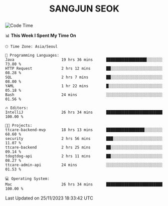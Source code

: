 <h1>
 <p align="center">
   SANGJUN SEOK
 </p>
</h1>

<!--START_SECTION:waka-->
![Code Time](http://img.shields.io/badge/Code%20Time-3%2C055%20hrs%2040%20mins-blue)

📊 **This Week I Spent My Time On** 

```text
🕑︎ Time Zone: Asia/Seoul

💬 Programming Languages: 
Java                     19 hrs 36 mins      ██████████████████░░░░░░░   73.80 % 
HTTP Request             2 hrs 12 mins       ██░░░░░░░░░░░░░░░░░░░░░░░   08.28 % 
SQL                      2 hrs 7 mins        ██░░░░░░░░░░░░░░░░░░░░░░░   08.00 % 
YAML                     1 hr 22 mins        █░░░░░░░░░░░░░░░░░░░░░░░░   05.18 % 
Bash                     24 mins             ░░░░░░░░░░░░░░░░░░░░░░░░░   01.56 % 

🔥 Editors: 
IntelliJ                 26 hrs 34 mins      █████████████████████████   100.00 % 

🐱‍💻 Projects: 
ttcare-backend-mvp       18 hrs 13 mins      █████████████████░░░░░░░░   68.60 % 
security                 2 hrs 56 mins       ███░░░░░░░░░░░░░░░░░░░░░░   11.07 % 
ttcare-backend           2 hrs 25 mins       ██░░░░░░░░░░░░░░░░░░░░░░░   09.14 % 
tdogtdog-api             2 hrs 11 mins       ██░░░░░░░░░░░░░░░░░░░░░░░   08.27 % 
ttcare-admin-api         24 mins             ░░░░░░░░░░░░░░░░░░░░░░░░░   01.53 % 

💻 Operating System: 
Mac                      26 hrs 34 mins      █████████████████████████   100.00 % 
```


 Last Updated on 25/11/2023 18:33:42 UTC
<!--END_SECTION:waka-->
